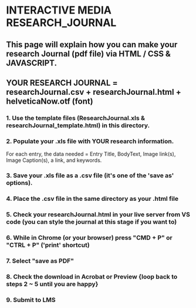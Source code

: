# INTERACTIVE MEDIA RESEARCH_JOURNAL
## This page will explain how you can make your research Journal (pdf file) via HTML / CSS & JAVASCRIPT.
## YOUR RESEARCH JOURNAL = researchJournal.csv + researchJournal.html + helveticaNow.otf (font)
### 1. Use the template files (ResearchJournal.xls & researchJournal_template.html) in this directory.
### 2. Populate your .xls file with YOUR research information. 
For each entry, the data needed = Entry Title, BodyText, Image link(s), Image Caption(s), a link, and keywords.
### 3. Save your .xls file as a .csv file (it's one of the 'save as' options).
### 4. Place the .csv file in the same directory as your .html file
### 5. Check your researchJournal.html in your live server from VS code (you can style the journal at this stage if you want to)
### 6. While in Chrome (or your browser) press "CMD + P" or "CTRL + P" ('print' shortcut)
### 7. Select "save as PDF"
### 8. Check the download in Acrobat or Preview {loop back to steps 2 ~ 5 until you are happy}
### 9. Submit to LMS




